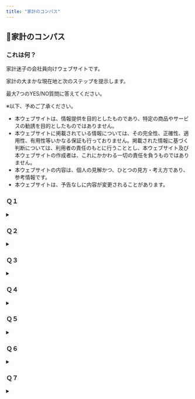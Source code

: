 ```yaml
---
title: "家計のコンパス"
---
```

## 🧭家計のコンパス
### これは何？
家計迷子の会社員向けウェブサイトです。

家計の大まかな現在地と次のステップを提示します。

最大7つのYES/NO質問に答えてください。

※以下、予めご了承ください。
- 本ウェブサイトは、情報提供を目的としたものであり、特定の商品やサービスの勧誘を目的としたものではありません。
- 本ウェブサイトに掲載されている情報については、その完全性、正確性、適用性、有用性等いかなる保証も行っておりません。掲載された情報に基づく判断については、利用者の責任のもとに行うこととし、本ウェブサイト及び本ウェブサイトの作成者は、これにかかわる一切の責任を負うものではありません。
- 本ウェブサイトの内容は、個人の見解かつ、ひとつの見方・考え方であり、参考情報です。
- 本ウェブサイトは、予告なしに内容が変更されることがあります。

### Ｑ１
<details>
  <summary></summary>
  <strong>賃貸に住んでいて、今、転居が必要になった場合、転居資金はあるか？（あるいは賃貸に住んでいないか？）</strong>
  <br>
  <details>
    <summary>YES</summary>　Ｑ２へ
  </details>
  <details>
    <summary>NO</summary>　現在地：🌧
    <br>
    <strong>　　危うい兆候。継続的な黒字化、緊急予備資金の確保をしたい</strong>
    <br>　次のステップ
    <br>
    <strong>　　今の家賃4〜6か月分を目安に、貯金する</strong>
  </details>
</details>

### Ｑ２
<details>
  <summary></summary>
  <strong>今、収入が無くなった場合、当面必要な生活資金はあるか？</strong>
  <br>
  <details>
    <summary>YES</summary>　Ｑ３へ
  </details>
  <details>
    <summary>NO</summary>　現在地：☁
    <br>
    <strong>　　備えが物足りない可能性。黒字のさらなる安定化、予備資金の拡張をしたい</strong>
    <br>　次のステップ
    <ul>
      <li>
        <strong>月収（手取り）3～6か月分を目安に、貯金する AND/OR</strong>
      </li>
      <li>
        <strong>（病気やケガについて）月収（手取り）の7割を月額の目安に、就業不能保障保険など、保険に加入する AND/OR</strong>
      </li>
      <li>その他</li>
    </ul>
    ※前提として、公的保険（雇用保険、公的年金等）でカバーできる範囲を確認する（ただし、雇用保険の給付などは、必ずしもすぐに受給できない可能性があるため要注意）</details>
</details>

### Ｑ３
<details>
  <summary></summary>
  <strong>家計が一緒で負担が同等以下の家族などはいるか？</strong>
  <br>
  ※15歳以下かつ高校生未満の扶養している子供は除く
  <details>
    <summary>YES</summary>　Ｑ４へ
  </details>
  <details>
    <summary>NO</summary>　Ｑ５へ
  </details>
</details>

### Ｑ４
<details>
  <summary></summary>
  <strong>今、自身に万が一のことがあった場合、家族などの経済的な負担を軽減する資金・資産はあるか？</strong>
  <br>
  <details>
    <summary>YES</summary>　Ｑ５へ
  </details>
  <details>
    <summary>NO</summary>　現在地：🏃
    <br>
    <strong>　　大切な人のためにも、資金・資産を拡張したい</strong>
    <br>　次のステップ
    <ul>
      <li>
        <strong>葬儀費用相当分を目安に、貯金する AND/OR</strong>
      </li>
      <li>
        <strong>月収（手取り）の8割を月額の目安に、収入保障保険など、保険に加入する AND/OR</strong>
      </li>
      <li>
        <strong>（賃貸に住んでいる場合は）持ち家を購入する AND/OR</strong>
      </li>
      <li>その他</li>
    </ul>
    ※持ち家は、団体信用生命保険等によって残債が無くなれば、家族などの住宅費を軽減する手段となり得る</details>
</details>

### Ｑ５
<details>
  <summary></summary>
  <strong>15歳以下かつ高校生未満の扶養している子供はいるか？</strong>
  <br>
  <details>
    <summary>YES</summary>　Ｑ６へ
  </details>
  <details>
    <summary>NO</summary>　Ｑ７へ
  </details>
</details>

### Ｑ６
<details>
  <summary></summary>
  <strong>子供の教育資金準備に、柔軟性はあるか？</strong>
  <br>
  <details>
    <summary>YES</summary>　Ｑ７へ
  </details>
  <details>
    <summary>NO</summary>　現在地：🧗
      <br>
      <strong>　　次世代の自立、独立を念頭に、時々の場面や用途に対応できるよう、必要資金を準備したい</strong>
      <br>　次のステップ
      <ul>
        <li>
          <strong>普通預金／積立定期預金で、貯金する AND/OR</strong>
        </li>
        <li>
          <strong>NISAと投資信託（インデックスファンド）で、積立投資する AND/OR</strong>
        </li>
        <li>
          <strong>こども保険（学資保険）／（自身に万が一のことがあった場合について）定期保険など、保険に加入する AND/OR</strong>
        </li>
        <li>その他</li>
      </ul>
    ※現実的な目標額を置いた上で、可能な限り複数手段の組み合わせを考慮したい</details>
</details>

### Ｑ７
<details>
  <summary></summary>
  <strong>会社を引退するまでに、一定の資産を作れる見込みはあるか？</strong>
  <br>
  <details>
    <summary>YES</summary>　Keep it going!
  </details>
  <details>
    <summary>NO</summary>　現在地：🏄
      <br>
      <strong>　　安定した黒字の元、将来を見据えて、資産を拡張・拡大したい</strong>
      <br>　次のステップ
      <ul>
        <li>
          <strong>NISAと投資信託（インデックスファンド）で、長期・積立投資する AND/OR</strong>
        </li>
        <li>
          <strong>iDeCo／企業型DCと投資信託（インデックスファンド）で、長期・積立投資する AND/OR</strong>
        </li>
        <li>
          <strong>（現職で退職金制度がない場合は）退職金制度がある会社へ転職する AND/OR</strong>
        </li>
        <li>その他</li>
      </ul>
    ※前提として、公的保険（公的年金等）でカバーできる範囲を確認する
    <br>
    ※そもそもの収入向上を目指すことも、可能な限り考慮したい
  </details>
</details>
